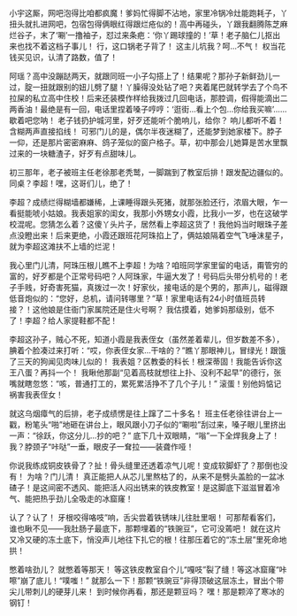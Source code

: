 小宇这厮，网吧泡得比咱都疯魔！爹妈忙得脚不沾地，家里冷锅冷灶能跑耗子，丫扭头就扎进网吧，包宿包得俩眼红得跟烂疮似的！高中再碰头，丫跟我翻腾陈芝麻烂谷子，末了‘唰’一撸袖子，怼过来条疤：‘你丫踢球撞的！’草！老子脑仁儿抠出来也找不着这档子事儿！ 行，这口锅老子背了！ 这主儿坑我？呵…不气！ 权当花钱买见识，认清了路数，值了！

阿瑶？高中没蹦跶两天，就跟同班一小子勾搭上了！结果呢？那孙子新鲜劲儿一过，腚一扭就跟别的妞儿劈了腿！丫臊得没处钻了吧？夹着尾巴就转学去了个鸟不拉屎的私立高中住校！后来还装模作样给我拨过几回电话，那腔调，假得能滴出二两香油！最绝是有一回，电话里捏着嗓子哼哼：‘逛街…看上个包…你给我买嘛’……歇着吧您呐！ 老子钱扔护城河里，好歹还能听个脆响儿，给你？ 响儿都听不着！含糊两声直接掐线！ 可邪门儿的是，偶尔半夜迷糊了，还能梦到她家楼下。脖子一仰，还是那片密密麻麻、鸽子笼似的窗户格子。草，初中那会儿她算是苦水里飘过来的一块糖渣子，好歹有点甜味儿。

初三那年，老子被班主任老徐那老秃鹫，一脚踹到了教室后排！跟发配边疆似的。同桌？李超！嘿，这哥们儿，绝了！

李超？成绩烂得糊墙都嫌稀，上课睡得跟头死猪，就那张脸还行，浓眉大眼，乍一看挺能唬小姑娘。我表姐家的闺女，我那小外甥女小霞，比我小一岁，也在这破学校混呢。您猜怎么着？这傻丫头片子，居然看上李超这货了！我他妈当时眼珠子差点没瞪出来！后来更绝，小霞还跟班花阿珠掐上了，俩姑娘隔着空气飞唾沫星子，就为李超这滩扶不上墙的烂泥！

我心里门儿清，阿珠压根儿瞧不上李超！为啥？咱班同学家里留的电话，甭管穷的富的，好歹都是个正常号码吧？人阿珠家，牛逼大发了！号码后头带分机号的！老子手贱，好奇害死猫，真拨过一次！好家伙，接电话的是个男的，那声儿，磁得跟低音炮似的：“您好，总机，请问转哪里？”草！家里电话有24小时值班员转接？！这他娘是住衙门家属院还是住火号啊？ 我估摸着，她爹妈那级别，低不了！李超？给人家提鞋都不配！

李超这孙子，贼心不死，知道小霞是我表侄女（虽然差着辈儿，但岁数差不多），腆着个脸凑过来打听：“哎，你表侄女家…干啥的？”瞧丫那眼神儿，冒绿光！跟饿了三天的狗闻见肉味儿似的！ 我表姐？区教委的科长！根深蒂固！我能告诉你这王八蛋？再抖一个！ 我瞅他那副“见着高枝就想往上扑、没利不起早”的德行，张嘴就瞎忽悠：“咳，普通打工的，累死累活挣不了几个子儿！” 滚蛋！别他妈惦记祸害我表侄女！

就这乌烟瘴气的后排，老子成绩愣是往上蹿了二十多名！ 班主任老徐往讲台上一戳，粉笔头“啪”地砸在讲台上，眼风跟小刀子似的“唰啦”刮过来，嗓子眼儿里挤出一声：“徐跃，你这分儿…抄的吧？” 底下几十双眼睛，“嗡”一下全焊我身上了！我？脖颈子“咔哒”一垂，眼皮子一耷拉——装聋作哑！

你说我练成铜皮铁骨了？扯！骨头缝里还透着凉气儿呢！变成软脚虾了？那倒也没有！ 为啥？门儿清！ 真正能把人从芯儿里熬枯了的，从来不是劈头盖脸的一盆冰碴子！是这间密不透风、能把活人闷出锈来的铁皮教室！是这脚底下滋滋冒着冷气、能把热乎劲儿全吸走的冰窟窿！

认了？认了！ 牙根咬得咯吱”响，舌尖尝着铁锈味儿往肚里咽！ 可那帮看客们，谁也瞅不见——我肚肠子最底下，那颗埋着的“铁豌豆”，它可没蔫吧！ 就在这片又冷又硬的冻土底下，悄没声儿地往下扎它的根！往那压着它的“冻土层”里死命地拱！ 

憋着啥劲儿？ 就憋着等那天！ 等这铁皮教室自个儿“嘎吱”裂了缝！等这冰窟窿“咔嚓”崩了底儿！“噗嗤！” 就那么一下！那颗“铁豌豆”非得顶破这层冻土，冒出个带尖儿带刺儿的硬芽儿来！ 到时候你再看，那还是颗豆吗？ 嘿！那是颗淬了寒冰的钢钉！ 
